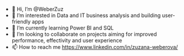 - 👋 Hi, I’m @WeberZuz
- 👀 I’m interested in Data and IT business analysis and building user-friendly apps
- 🌱 I’m currently learning Power BI and SQL
- 💞️ I’m looking to collaborate on projects aiming for improved performance, effectivity and user experience
- 📫 How to reach me https://www.linkedin.com/in/zuzana-weberova/

<!---
WeberZuz/WeberZuz is a ✨ special ✨ repository because its `README.md` (this file) appears on your GitHub profile.
You can click the Preview link to take a look at your changes.
--->

